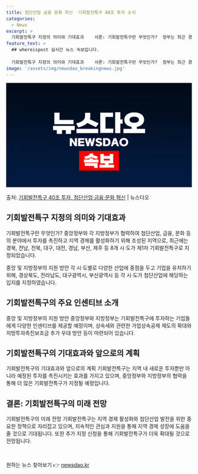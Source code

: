 ```yaml
---
title: 첨단산업 금융 문화 혁신  기회발전특구 40조 투자 소식
categories:
  - News
excerpt: >
  기회발전특구 지정의 의미와 기대효과    서론: 기회발전특구란 무엇인가?  정부는 최근 경북, 전남, 전북,…
feature_text: >
  ## whereispost 실시간 뉴스 속보입니다.

  기회발전특구 지정의 의미와 기대효과    서론: 기회발전특구란 무엇인가?  정부는 최근 경북, 전남, 전북,…
image: '/assets/img/newsdao_breakingnews.jpg'
---
```


![뉴스다오 속보](/assets/img/newsdao_breakingnews.jpg)

<p>출처: <a href="https://newsdao.kr/4356" rel="dofollow">기회발전특구 40조 투자, 첨단산업·금융·문화 혁신</a> | 뉴스다오</p>

<h2 data-ke-size="size26">기회발전특구 지정의 의미와 기대효과</h2>
기회발전특구란 무엇인가?
중앙정부와 각 지방정부가 협력하여 첨단산업, 금융, 문화 등의 분야에서 투자를 촉진하고 지역 경제를 활성화하기 위해 조성된 지역으로, 최근에는 경북, 전남, 전북, 대구, 대전, 경남, 부산, 제주 등 8개 시·도가 제1차 기회발전특구로 지정되었습니다. 

중앙 및 지방정부의 지원 방안
각 시·도별로 다양한 산업에 중점을 두고 기업을 유치하기 위해, 경상북도, 전라남도, 대구광역시, 부산광역시 등 각 시·도가 첨단산업에 해당하는 입지를 지정하였습니다.

<h2 data-ke-size="size26">기회발전특구의 주요 인센티브 소개</h2>
중앙 및 지방정부의 지원 방안
중앙정부와 지방정부는 기회발전특구에 투자하는 기업들에게 다양한 인센티브를 제공할 예정이며, 상속세와 관련한 가업상속공제 제도의 확대와 지방투자촉진보조금 추가 우대 방안 등이 마련되어 있습니다.

<h2 data-ke-size="size26">기회발전특구의 기대효과와 앞으로의 계획</h2>
기회발전특구의 기대효과와 앞으로의 계획
기회발전특구는 지역 내 새로운 투자뿐만 아니라 예정된 투자를 촉진시키는 효과를 가지고 있으며, 중앙정부와 지방정부의 협력을 통해 더 많은 기회발전특구가 지정될 예정입니다.

<h2 data-ke-size="size26">결론: 기회발전특구의 미래 전망</h2>
기회발전특구의 미래 전망
기회발전특구는 지역 경제 활성화와 첨단산업 발전을 위한 중요한 정책으로 자리잡고 있으며, 지속적인 관심과 지원을 통해 지역 경제 성장에 도움을 줄 것으로 기대됩니다. 또한 추가 지정 신청을 통해 기회발전특구가 더욱 확대될 것으로 전망됩니다.

<p data-ke-size="size16">&nbsp;</p> 

원하는 뉴스 찾아보기 👉 <a href="https://newsdao.kr" rel="dofollow">newsdao.kr</a>


